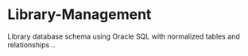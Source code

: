 # Library-Management
Library database schema using Oracle SQL with normalized tables and relationships ..
